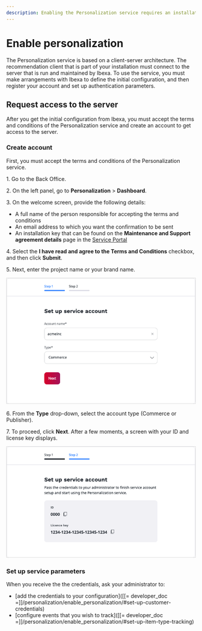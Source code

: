 ```yaml
---
description: Enabling the Personalization service requires an installation key provided by Ibexa.
---
```


# Enable personalization

The Personalization service is based on a client-server architecture.
The recommendation client that is part of your installation must connect to 
the server that is run and maintained by Ibexa.
To use the service, you must make arrangements with Ibexa to define the initial 
configuration, and then register your account and set up authentication parameters.

## Request access to the server

After you get the initial configuration from Ibexa, you must accept the terms and conditions of the Personalization service
and create an account to get access to the server.

### Create account

First, you must accept the terms and conditions of the Personalization service.


1\. Go to the Back Office.

2\. On the left panel, go to **Personalization** > **Dashboard**.

3\. On the welcome screen, provide the following details:

- A full name of the person responsible for accepting the terms and conditions
- An email address to which you want the confirmation to be sent
- An installation key that can be found on the **Maintenance and Support agreement details** page in the [Service Portal](https://support.ibexa.co/)

4\. Select the **I have read and agree to the Terms and Conditions** checkbox, and then click **Submit**.

5\. Next, enter the project name or your brand name.

![Create account](img/perso_create_account_1.png "Create account")

6\. From the **Type** drop-down, select the account type (Commerce or Publisher).

7\. To proceed, click **Next**. After a few moments, a screen with your ID and license key displays.


![Basic scenario configuration](img/perso_create_account_2.png "Account credentials")
### Set up service parameters

When you receive the the credentials, ask your administrator to:

- [add the credentials to your configuration]([[= developer_doc =]]/personalization/enable_personalization/#set-up-customer-credentials)
- [configure events that you wish to track]([[= developer_doc =]]/personalization/enable_personalization/#set-up-item-type-tracking)